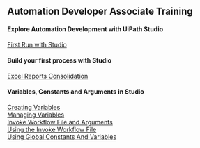 ## Automation Developer Associate Training

#### Explore Automation Development with UiPath Studio
[First Run with Studio](https://github.com/pooh2304/UiPath-Academy/tree/main/Automation%20Developer%20Associate%20Training/%20Explore%20Automation%20Development%20with%20UiPath%20Studio/First%20Run%20with%20Studio) <br>

#### Build your first process with Studio
[Excel Reports Consolidation](https://github.com/pooh2304/UiPath-Academy/tree/main/Automation%20Developer%20Associate%20Training/%20Build%20Your%20First%20Process%20With%20Studio/Excel%20Reports%20Consolidation) <br>

#### Variables, Constants and Arguments in Studio
[Creating Variables](https://github.com/pooh2304/UiPath-Academy/tree/main/Automation%20Developer%20Associate%20Training/Variables%2C%20Constants%20and%20Arguments%20in%20Studio/Creating%20Variables) <br>
[Managing Variables](https://github.com/pooh2304/UiPath-Academy/tree/main/Automation%20Developer%20Associate%20Training/Variables%2C%20Constants%20and%20Arguments%20in%20Studio/Managing%20Variables) <br>
[Invoke Workflow File and Arguments](https://github.com/pooh2304/UiPath-Academy/tree/main/Automation%20Developer%20Associate%20Training/Variables%2C%20Constants%20and%20Arguments%20in%20Studio/Invoke%20Workflow%20File%20and%20Arguments) <br>
[Using the Invoke Workflow File](https://github.com/pooh2304/UiPath-Academy/tree/main/Automation%20Developer%20Associate%20Training/Variables%2C%20Constants%20and%20Arguments%20in%20Studio/Using%20the%20Invoke%20Workflow%20File) <br>
[Using Global Constants And Variables](https://github.com/pooh2304/UiPath-Academy/tree/main/Automation%20Developer%20Associate%20Training/Variables%2C%20Constants%20and%20Arguments%20in%20Studio/Using%20Global%20Constants%20And%20Variables) <br>
